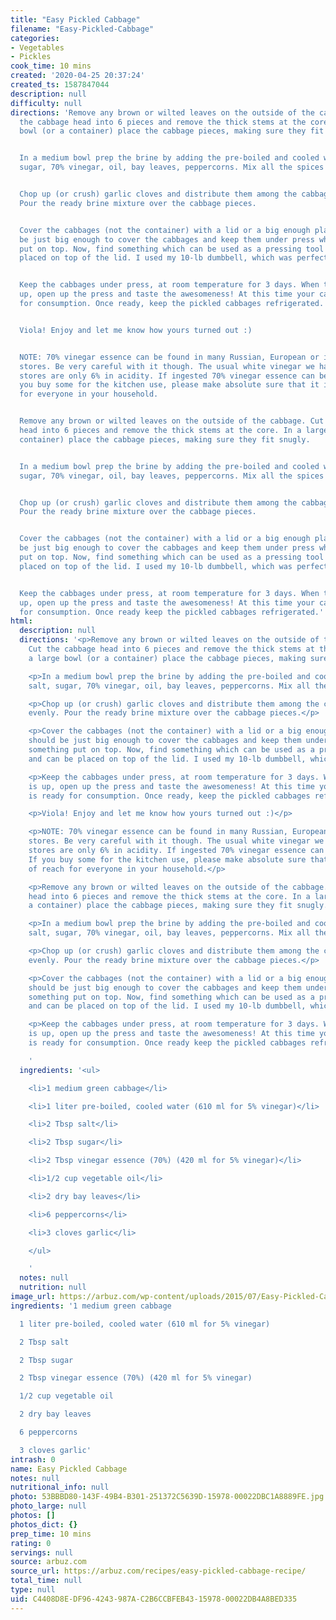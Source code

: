 ```yaml
---
title: "Easy Pickled Cabbage"
filename: "Easy-Pickled-Cabbage"
categories:
- Vegetables
- Pickles
cook_time: 10 mins
created: '2020-04-25 20:37:24'
created_ts: 1587847044
description: null
difficulty: null
directions: 'Remove any brown or wilted leaves on the outside of the cabbage. Cut
  the cabbage head into 6 pieces and remove the thick stems at the core. In a large
  bowl (or a container) place the cabbage pieces, making sure they fit snugly.


  In a medium bowl prep the brine by adding the pre-boiled and cooled water, salt,
  sugar, 70% vinegar, oil, bay leaves, peppercorns. Mix all the spices well.


  Chop up (or crush) garlic cloves and distribute them among the cabbage pieces evenly.
  Pour the ready brine mixture over the cabbage pieces.


  Cover the cabbages (not the container) with a lid or a big enough plate. It should
  be just big enough to cover the cabbages and keep them under press when something
  put on top. Now, find something which can be used as a pressing tool and can be
  placed on top of the lid. I used my 10-lb dumbbell, which was perfect.


  Keep the cabbages under press, at room temperature for 3 days. When the time is
  up, open up the press and taste the awesomeness! At this time your cabbage is ready
  for consumption. Once ready, keep the pickled cabbages refrigerated.


  Viola! Enjoy and let me know how yours turned out :)


  NOTE: 70% vinegar essence can be found in many Russian, European or international
  stores. Be very careful with it though. The usual white vinegar we have in U.S.
  stores are only 6% in acidity. If ingested 70% vinegar essence can be deadly. If
  you buy some for the kitchen use, please make absolute sure that it is out of reach
  for everyone in your household.


  Remove any brown or wilted leaves on the outside of the cabbage. Cut the cabbage
  head into 6 pieces and remove the thick stems at the core. In a large bowl (or a
  container) place the cabbage pieces, making sure they fit snugly.


  In a medium bowl prep the brine by adding the pre-boiled and cooled water, salt,
  sugar, 70% vinegar, oil, bay leaves, peppercorns. Mix all the spices well.


  Chop up (or crush) garlic cloves and distribute them among the cabbage pieces evenly.
  Pour the ready brine mixture over the cabbage pieces.


  Cover the cabbages (not the container) with a lid or a big enough plate. It should
  be just big enough to cover the cabbages and keep them under press when something
  put on top. Now, find something which can be used as a pressing tool and can be
  placed on top of the lid. I used my 10-lb dumbbell, which was perfect.


  Keep the cabbages under press, at room temperature for 3 days. When the time is
  up, open up the press and taste the awesomeness! At this time your cabbage is ready
  for consumption. Once ready keep the pickled cabbages refrigerated.'
html:
  description: null
  directions: '<p>Remove any brown or wilted leaves on the outside of the cabbage.
    Cut the cabbage head into 6 pieces and remove the thick stems at the core. In
    a large bowl (or a container) place the cabbage pieces, making sure they fit snugly.</p>

    <p>In a medium bowl prep the brine by adding the pre-boiled and cooled water,
    salt, sugar, 70% vinegar, oil, bay leaves, peppercorns. Mix all the spices well.</p>

    <p>Chop up (or crush) garlic cloves and distribute them among the cabbage pieces
    evenly. Pour the ready brine mixture over the cabbage pieces.</p>

    <p>Cover the cabbages (not the container) with a lid or a big enough plate. It
    should be just big enough to cover the cabbages and keep them under press when
    something put on top. Now, find something which can be used as a pressing tool
    and can be placed on top of the lid. I used my 10-lb dumbbell, which was perfect.</p>

    <p>Keep the cabbages under press, at room temperature for 3 days. When the time
    is up, open up the press and taste the awesomeness! At this time your cabbage
    is ready for consumption. Once ready, keep the pickled cabbages refrigerated.</p>

    <p>Viola! Enjoy and let me know how yours turned out :)</p>

    <p>NOTE: 70% vinegar essence can be found in many Russian, European or international
    stores. Be very careful with it though. The usual white vinegar we have in U.S.
    stores are only 6% in acidity. If ingested 70% vinegar essence can be deadly.
    If you buy some for the kitchen use, please make absolute sure that it is out
    of reach for everyone in your household.</p>

    <p>Remove any brown or wilted leaves on the outside of the cabbage. Cut the cabbage
    head into 6 pieces and remove the thick stems at the core. In a large bowl (or
    a container) place the cabbage pieces, making sure they fit snugly.</p>

    <p>In a medium bowl prep the brine by adding the pre-boiled and cooled water,
    salt, sugar, 70% vinegar, oil, bay leaves, peppercorns. Mix all the spices well.</p>

    <p>Chop up (or crush) garlic cloves and distribute them among the cabbage pieces
    evenly. Pour the ready brine mixture over the cabbage pieces.</p>

    <p>Cover the cabbages (not the container) with a lid or a big enough plate. It
    should be just big enough to cover the cabbages and keep them under press when
    something put on top. Now, find something which can be used as a pressing tool
    and can be placed on top of the lid. I used my 10-lb dumbbell, which was perfect.</p>

    <p>Keep the cabbages under press, at room temperature for 3 days. When the time
    is up, open up the press and taste the awesomeness! At this time your cabbage
    is ready for consumption. Once ready keep the pickled cabbages refrigerated.</p>

    '
  ingredients: '<ul>

    <li>1 medium green cabbage</li>

    <li>1 liter pre-boiled, cooled water (610 ml for 5% vinegar)</li>

    <li>2 Tbsp salt</li>

    <li>2 Tbsp sugar</li>

    <li>2 Tbsp vinegar essence (70%) (420 ml for 5% vinegar)</li>

    <li>1/2 cup vegetable oil</li>

    <li>2 dry bay leaves</li>

    <li>6 peppercorns</li>

    <li>3 cloves garlic</li>

    </ul>

    '
  notes: null
  nutrition: null
image_url: https://arbuz.com/wp-content/uploads/2015/07/Easy-Pickled-Cabbage-1.jpg
ingredients: '1 medium green cabbage

  1 liter pre-boiled, cooled water (610 ml for 5% vinegar)

  2 Tbsp salt

  2 Tbsp sugar

  2 Tbsp vinegar essence (70%) (420 ml for 5% vinegar)

  1/2 cup vegetable oil

  2 dry bay leaves

  6 peppercorns

  3 cloves garlic'
intrash: 0
name: Easy Pickled Cabbage
notes: null
nutritional_info: null
photo: 53BBBD80-143F-49B4-B301-251372C5639D-15978-00022DBC1A8889FE.jpg
photo_large: null
photos: []
photos_dict: {}
prep_time: 10 mins
rating: 0
servings: null
source: arbuz.com
source_url: https://arbuz.com/recipes/easy-pickled-cabbage-recipe/
total_time: null
type: null
uid: C4408D8E-DF96-4243-987A-C2B6CCBFEB43-15978-00022DB4A8BED335
---
```

